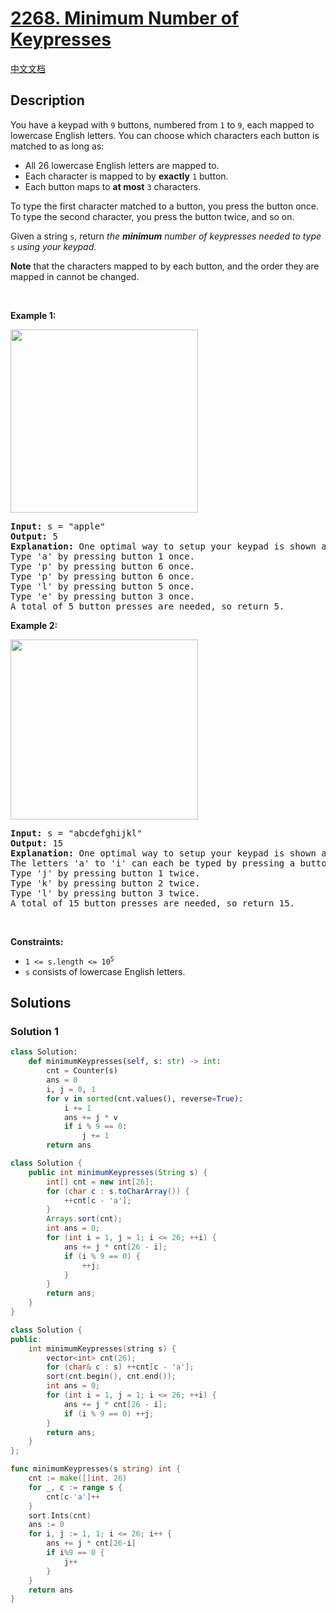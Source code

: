 # [2268. Minimum Number of Keypresses](https://leetcode.com/problems/minimum-number-of-keypresses)

[中文文档](/solution/2200-2299/2268.Minimum%20Number%20of%20Keypresses/README.md)

<!-- tags:Greedy,Hash Table,String,Counting,Sorting -->

## Description

<p>You have a keypad with <code>9</code> buttons, numbered from <code>1</code> to <code>9</code>, each mapped to lowercase English letters. You can choose which characters each button is matched to as long as:</p>

<ul>
	<li>All 26 lowercase English letters are mapped to.</li>
	<li>Each character is mapped to by <strong>exactly</strong> <code>1</code> button.</li>
	<li>Each button maps to <strong>at most</strong> <code>3</code> characters.</li>
</ul>

<p>To type the first character matched to a button, you press the button once. To type the second character, you press the button twice, and so on.</p>

<p>Given a string <code>s</code>, return <em>the <strong>minimum</strong> number of keypresses needed to type </em><code>s</code><em> using your keypad.</em></p>

<p><strong>Note</strong> that the characters mapped to by each button, and the order they are mapped in cannot be changed.</p>

<p>&nbsp;</p>
<p><strong class="example">Example 1:</strong></p>
<img src="./images/image-20220505184346-1.png" style="width: 300px; height: 293px;" />
<pre>
<strong>Input:</strong> s = &quot;apple&quot;
<strong>Output:</strong> 5
<strong>Explanation:</strong> One optimal way to setup your keypad is shown above.
Type &#39;a&#39; by pressing button 1 once.
Type &#39;p&#39; by pressing button 6 once.
Type &#39;p&#39; by pressing button 6 once.
Type &#39;l&#39; by pressing button 5 once.
Type &#39;e&#39; by pressing button 3 once.
A total of 5 button presses are needed, so return 5.
</pre>

<p><strong class="example">Example 2:</strong></p>
<img src="./images/image-20220505203823-1.png" style="width: 300px; height: 288px;" />
<pre>
<strong>Input:</strong> s = &quot;abcdefghijkl&quot;
<strong>Output:</strong> 15
<strong>Explanation:</strong> One optimal way to setup your keypad is shown above.
The letters &#39;a&#39; to &#39;i&#39; can each be typed by pressing a button once.
Type &#39;j&#39; by pressing button 1 twice.
Type &#39;k&#39; by pressing button 2 twice.
Type &#39;l&#39; by pressing button 3 twice.
A total of 15 button presses are needed, so return 15.
</pre>

<p>&nbsp;</p>
<p><strong>Constraints:</strong></p>

<ul>
	<li><code>1 &lt;= s.length &lt;= 10<sup>5</sup></code></li>
	<li><code>s</code> consists of lowercase English letters.</li>
</ul>

## Solutions

### Solution 1

<!-- tabs:start -->

```python
class Solution:
    def minimumKeypresses(self, s: str) -> int:
        cnt = Counter(s)
        ans = 0
        i, j = 0, 1
        for v in sorted(cnt.values(), reverse=True):
            i += 1
            ans += j * v
            if i % 9 == 0:
                j += 1
        return ans
```

```java
class Solution {
    public int minimumKeypresses(String s) {
        int[] cnt = new int[26];
        for (char c : s.toCharArray()) {
            ++cnt[c - 'a'];
        }
        Arrays.sort(cnt);
        int ans = 0;
        for (int i = 1, j = 1; i <= 26; ++i) {
            ans += j * cnt[26 - i];
            if (i % 9 == 0) {
                ++j;
            }
        }
        return ans;
    }
}
```

```cpp
class Solution {
public:
    int minimumKeypresses(string s) {
        vector<int> cnt(26);
        for (char& c : s) ++cnt[c - 'a'];
        sort(cnt.begin(), cnt.end());
        int ans = 0;
        for (int i = 1, j = 1; i <= 26; ++i) {
            ans += j * cnt[26 - i];
            if (i % 9 == 0) ++j;
        }
        return ans;
    }
};
```

```go
func minimumKeypresses(s string) int {
	cnt := make([]int, 26)
	for _, c := range s {
		cnt[c-'a']++
	}
	sort.Ints(cnt)
	ans := 0
	for i, j := 1, 1; i <= 26; i++ {
		ans += j * cnt[26-i]
		if i%9 == 0 {
			j++
		}
	}
	return ans
}
```

<!-- tabs:end -->

<!-- end -->
